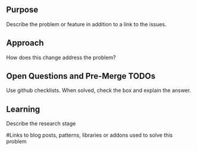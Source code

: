 ## Purpose
Describe the problem or feature in addition to a link to the issues.

## Approach
How does this change address the problem?

## Open Questions and Pre-Merge TODOs
 Use github checklists. When solved, check the box and explain the answer.

## Learning
Describe the research stage

#Links to blog posts, patterns, libraries or addons used to solve this problem
